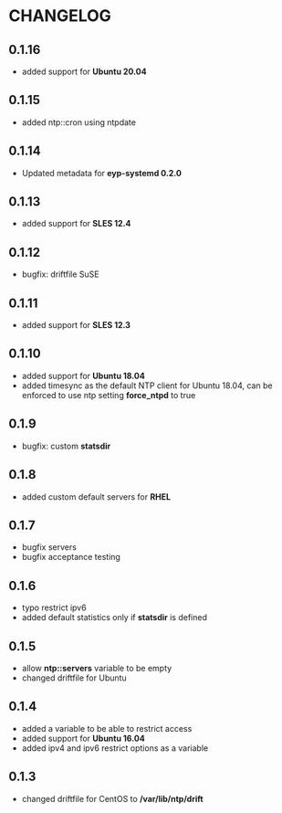 # CHANGELOG

## 0.1.16

* added support for **Ubuntu 20.04**

## 0.1.15

* added ntp::cron using ntpdate

## 0.1.14

* Updated metadata for **eyp-systemd 0.2.0**

## 0.1.13

* added support for **SLES 12.4**

## 0.1.12

* bugfix: driftfile SuSE

## 0.1.11

* added support for **SLES 12.3**

## 0.1.10

* added support for **Ubuntu 18.04**
* added timesync as the default NTP client for Ubuntu 18.04, can be enforced to use ntp setting **force_ntpd** to true

## 0.1.9

* bugfix: custom **statsdir**

## 0.1.8

* added custom default servers for **RHEL**

## 0.1.7

* bugfix servers
* bugfix acceptance testing

## 0.1.6

* typo restrict ipv6
* added default statistics only if **statsdir** is defined

## 0.1.5

* allow **ntp::servers** variable to be empty
* changed driftfile for Ubuntu

## 0.1.4

* added a variable to be able to restrict access
* added support for **Ubuntu 16.04**
* added ipv4 and ipv6 restrict options as a variable

## 0.1.3

* changed driftfile for CentOS to **/var/lib/ntp/drift**
